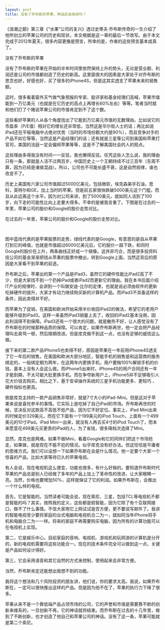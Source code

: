 ```yaml
---
layout: post
title: 没有了乔布斯的苹果，神话还会继续吗？
---
```

《浪潮之巅》第三章《“水果”公司的复兴》透过史蒂夫∙乔布斯传奇的一生介绍了他所创立的苹果公司的历史和现状，本文根据是这一章的最后一节改写。由于本文完成于2012年夏天，很多内容更像是预言，所幸的是，作者的这些预言基本成真了。

没有了乔布斯的苹果

没有了乔布斯的苹果在开始的半年时间里依然保持上升的势头，无论是营业额、利润还是公司的市值都创造了历史的新高。这里面很大的因素是大家处于对乔布斯的思念也好，好感也好，买了很多的iPhone4S，但是这其实透支了苹果未来的销售额。

这时，很多看着窗外天气做气象预报的专家、股评家和基金经理们高喊，苹果市值能到一万亿美元（也就是在它历史的高点上再增长60%左右）等等。笔者当时就和他们打了个赌说苹果公司的市值肯定到不了这个数。

这些看好苹果的人从各个角度找出了它能到万亿美元市值的无数理由。比如说它的市盈率（P/E值）相对它的增长还非常低，当然这是华尔街人士的话；再比如说iPad还在平板电脑中占绝对优势（当时的市场份额大约是90%），而且竞争对手的产品不如它等等，当然这是产品经理们的话；还有就是三星等公司到美国和苹果打官司，美国的法庭一定会偏袒苹果等等，这是不了解美国社会的人的观点。

这些理由多得我没有时间一一反驳，我也懒得反驳。任凭这些人怎么说，我的理由只有一条，那就是人活不过两百岁，中国历史上一个王朝持续不过三百年（东周不算，因为已经是诸侯混战）。所以，公司也不可能长盛不衰，这是自然规律，谁也改变不了。

历史上美国有六家公司市值超过5000亿美元，包括微软，埃克森美孚石油，思科，英特尔和GE，加上当时的苹果。但是前五家很快跌破5000美元这个门槛，而且从此远离这个水平。因为对公司来讲，到了5000美元，就如同人活到了100岁，向下走的可能性比向上走要大得多。不幸的是被我言重了。下图是在过去的一年里，苹果公司的股价和Google的股价走势对比。

在过去的一年里，苹果公司的股价和Google的股价走势对比。

 

图中蓝线代表的是苹果股票的走势，绿线代表的是Google，有意思的是自从苹果打到它的峰值，也就是市值超过6000亿美元后，它的股价一路下跌，和同时Google的股价在上升，两条曲线正好成一个镜像。这并非巧合，而是很多投资科技公司的基金渐渐把钱从苹果的股票中撤出，转到Google上面。当然这背后的原因是大家看不到苹果的前途。

乔布斯之后，苹果出的第一个产品是iPad3，虽然它的硬件性能比iPad2高了不少，但是大家找不到一个扔掉iPad或者iPad2而更新它的理由。我在本书后面介绍IT产业的规律时，会讲到一个叫做安迪-比尔的定律，也就是说必须由软件的更新吃掉硬件的提升，大家才有动力继续购买新的计算机产品。而iPad3不具备这样的条件，因此卖得并不好。

而苹果为了促销，在美国和欧洲开始采用半价收回iPad2的做法，希望它的老用户能够升级到iPad3。这样一来虽然iPad3销量上去了，收回的iPad2基本没用，因此利润得不到保障。iPad3还有一个很大的问题，就是散热不好，让人感觉没有了乔布斯在的时候那种品质的保障。可以肯定，如果乔布斯再世，他一定会把产品经理叫去臭骂一顿，然后限期改进。但是库克做不到这一点，也没有足够的威信这么做。

接下来的第二款产品iPhone5也卖得不好，原因是苹果在一年前用iPhone4S透支了它一年后的销售。在美国和欧洲大部分地区，智能手机的销售是和运营商的服务绑定的，一般绑定期为两年，在这两年内更换手机，用户要掏100%解锁手机的价钱，基本上没有人会这么做。而iPhone5出来时，iPhone4S的用户合同还有一年才能到期，不太可能大批更换手机。而在争夺新用户上，iPhone5并不足够吸引人花大价钱去购买。相比之下，基于安卓操作系统的三星手机功能更多、更轻巧 、硬件指标也更高。

倒是库克主持的一款产品销售非常好，就是7寸大小的iPad-Mini。但是这对于苹果来说是喜忧参半的事情。它实际上是吃掉了自己iPad的市场。乔布斯再世的时候，坚决反对这款高不高低不低产品，因为它不好定位。事实上，iPad Mini出来的时候定价329美元，而在它下面有一个199美元的iPod Touch，上面有一个499美元的10寸iPad。iPad Mini一出来，就没有人再去买4寸的iPod Touch了，而本来愿意花499美元买更贵的iPad的人，为了省钱，很多降档次选择了Mini。

显然，库克也是两难。如果不做Mini，看着Google和它的同伴们把这个市场抢走，如果做，就是现在不尴不尬的情况。似乎库克没有好办法。但这恰恰是平庸者的思维方式。我们可以设想一下如果乔布斯在会是什么情况。他一定要个大家一个惊喜的产品，比如大家等待已久的苹果电视。

有人会说，现在电视机这么便宜，功能也很多，有什么好做的。要知道乔布斯时代苹果的产品总是别人已经做了多年的产品上加上了革命性的改进，让大家眼睛一亮。当然，价格也要增加50%，这样就保证了它的利润。如果乔布斯在，会推出一个什么样的电视。

首先，它是智能的。当然读者可能会说，现在索尼、三星，包括TCL等电视机不都是智能的吗？其实，按照我的定义，这些都是假智能，因为它除了有个互联网接口，做不了什么事情。不信大家用它上网试试是否方便，更不要说写邮件了。我讲的智能电视至少要将家庭的台式电脑和电视机合二为一，就如同当年iPhone将手机和电脑合二为一一样。将来的家庭不再需要购买电脑，因为所有的计算功能可以在电视机上实现。

第二，它是娱乐中心。目前家庭的音响、电视机、游戏机和玩网游的计算机是分开的，新的电视机需要将这些功能合一。现在的技术条件完全可以做到这一点，关键是产品如何设计得好。

第三，它会采用语音和其它自然的方式来控制，使用起来会非常方便。

当然，乔布斯肯定还能想出我想不到的功能。

我将这个想法和几个风险投资的朋友讲，他们说，你的要求太高。我说，如果乔布斯在，一定可以很快推出这样的产品。但是因为他不在了，苹果的执行力下降了很多。

苹果从来不是一个靠低端产品占领市场的公司，它的声誉和市值是需要靠不断的创新来维系的，一旦创新不再，它的神话就将结束。而乔布斯在过去的十几年里，做到了不断创新，也才创造了他自己和苹果公司的神话。没有了这一条，苹果可能就是第二个索尼。

